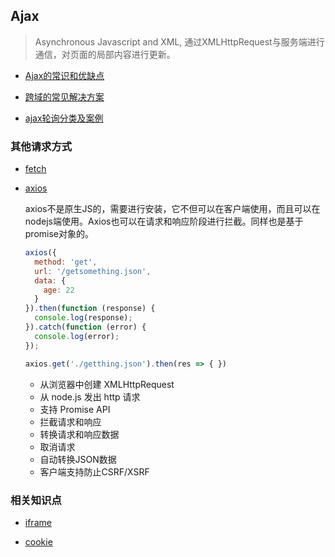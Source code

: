 ## Ajax

  > Asynchronous Javascript and XML, 通过XMLHttpRequest与服务端进行通信，对页面的局部内容进行更新。

  * [Ajax的常识和优缺点](ajax)

  * [跨域的常见解决方案](crossDomain)

  * [ajax轮询分类及案例](轮询)

### 其他请求方式

  * [fetch](fetch)

  * [axios](https://github.com/axios/axios)

    axios不是原生JS的，需要进行安装，它不但可以在客户端使用，而且可以在nodejs端使用。Axios也可以在请求和响应阶段进行拦截。同样也是基于promise对象的。

    ```js
    axios({    
      method: 'get',    
      url: '/getsomething.json',    
      data: {        
        age: 22
      }
    }).then(function (response) {    
      console.log(response);
    }).catch(function (error) {    
      console.log(error);
    });

    axios.get('./getthing.json').then(res => { })
    ```

    - 从浏览器中创建 XMLHttpRequest
    - 从 node.js 发出 http 请求
    - 支持 Promise API
    - 拦截请求和响应
    - 转换请求和响应数据
    - 取消请求
    - 自动转换JSON数据
    - 客户端支持防止CSRF/XSRF

### 相关知识点

  * [iframe](iframe)

  * [cookie](cookie)